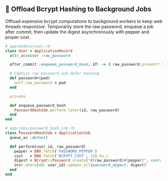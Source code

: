 ## 🚀 Offload Bcrypt Hashing to Background Jobs

Offload expensive bcrypt computations to background workers to keep web threads responsive. Temporarily store the raw password, enqueue a job after commit, then update the digest asynchronously with pepper and proper cost.

```ruby
# app/models/user.rb
class User < ApplicationRecord
  attr_accessor :raw_password

  after_commit :enqueue_password_hash, if: -> { raw_password.present? }

  # Capture raw password and defer hashing
  def password=(pwd)
    self.raw_password = pwd
  end

  private

  def enqueue_password_hash
    PasswordHashJob.perform_later(id, raw_password)
  end
end
```

```ruby
# app/jobs/password_hash_job.rb
class PasswordHashJob < ApplicationJob
  queue_as :default

  def perform(user_id, raw_password)
    pepper = ENV.fetch('PASSWORD_PEPPER')
    cost   = ENV.fetch('BCRYPT_COST', 12).to_i
    digest = BCrypt::Password.create("#{raw_password}#{pepper}", cost: cost)
    User.where(id: user_id).update_all(password_digest: digest)
  end
end
```